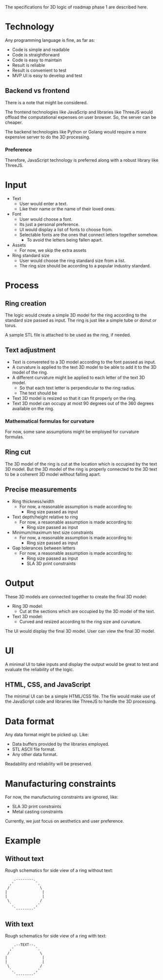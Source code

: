 The specifications for 3D logic of roadmap phase 1 are described here.

# Technology

Any programming language is fine, as far as:

* Code is simple and readable
* Code is straightforward
* Code is easy to maintain
* Result is reliable
* Result is convenient to test
* MVP UI is easy to develop and test

## Backend vs frontend

There is a note that might be considered.

The frontend technologies like JavaScrip and libraries like ThreeJS would offload the computational expenses on user browser. So, the server can be cheaper.

The backend technologies like Python or Golang would require a more expensive server to do the 3D processing.

### Preference

Therefore, JavaScript technology is preferred along with a robust library like ThreeJS.

# Input

* Text
   * User would enter a text.
   * Like their name or the name of their loved ones.
* Font
   * User would choose a font.
   * Its just a personal preference.
   * UI would display a list of fonts to choose from.
   * Selectable fonts are the ones that connect letters together somehow.
      * To avoid the letters being fallen apart.
* Assets
   * For now, we skip the extra assets
* Ring standard size
   * User would choose the ring standard size from a list.
   * The ring size should be according to a popular industry standard.

# Process

## Ring creation

The logic would create a simple 3D model for the ring according to the standard size passed as input. The ring is just like a simple tube or donut or torus.

A sample STL file is attached to be used as the ring, if needed.

## Text adjustment

* Text is convereted to a 3D model according to the font passed as input.
* A curvature is applied to the text 3D model to be able to add it to the 3D model of the ring.
* A different curvature might be applied to each letter of the text 3D model.
   * So that each text letter is perpendicular to the ring radius.
   * The text should be 
* Text 3D model is resized so that it can fit properly on the ring.
* Text 3D model can occupy at most 90 degrees out of the 360 degrees available on the ring.

### Mathematical formulas for curvature

For now, some sane assumptions might be employed for curvature formulas.

## Ring cut

The 3D model of the ring is cut at the location which is occupied by the text 3D model. But the 3D model of the ring is properly connected to the 3D text to be a coherent 3D model without falling apart.

## Precise measurements

* Ring thickness/width
   * For now, a reasonable assumption is made according to:
      * Ring size passed as input
* Text depth/height relative to ring
   * For now, a resaonable assumption is made according to:
      * Ring size passed as input
* Minimum/maximum text size constraints
   * For now, a reasonable assumption is made according to:
      * Ring size passed as input
* Gap tolerances between letters
   * For now, a reasonable assumption is made according to:
      * Ring size passed as input
      * SLA 3D print constraints

# Output

These 3D models are connected together to create the final 3D model:

* Ring 3D model:
   * Cut at the sections which are occupied by the 3D model of the text.
* Text 3D model:
   * Curved and resized according to the ring size and curvature.

The UI would display the final 3D model. User can view the final 3D model.

# UI

A minimal UI to take inputs and display the output would be great to test and evaluate the reliability of the logic.

## HTML, CSS, and JavaScript

The minimal UI can be a simple HTML/CSS file. The file would make use of the JavaScript code and libraries like ThreeJS to handle the 3D processing.

# Data format

Any data format might be picked up. Like:

* Data buffers provided by the libraries employed.
* STL ASCII file format.
* Any other data format.

Readability and reliability will be preserved.

# Manufacturing constraints

For now, the manufacturing constraints are ignored, like:

* SLA 3D print constraints
* Metal casting constraints

Currently, we just focus on aesthetics and user preference.

# Example

## Without text

Rough schematics for side view of a ring without text:

```
    .--------.
  ,'          `.
 /              \
|                |
|                |
 \              /
  `.          ,'
    `--------'
```

## With text

Rough schematics for side view of a ring with text:

```
    .--TEXT--.
  ,'          `.
 /              \
|                |
|                |
 \              /
  `.          ,'
    `--------'
```
